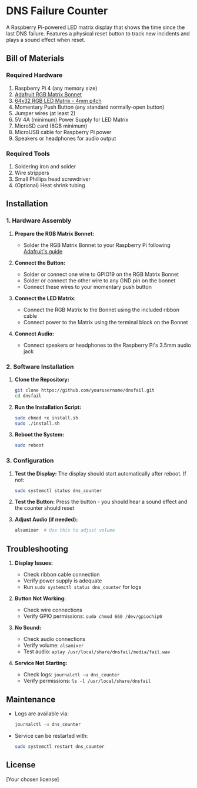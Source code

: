 # DNS Failure Counter

A Raspberry Pi-powered LED matrix display that shows the time since the last DNS failure. Features a physical reset button to track new incidents and plays a sound effect when reset.

## Bill of Materials

### Required Hardware
1. Raspberry Pi 4 (any memory size)
2. [Adafruit RGB Matrix Bonnet](https://www.adafruit.com/product/3211)
3. [64x32 RGB LED Matrix - 4mm pitch](https://www.adafruit.com/product/2278)
4. Momentary Push Button (any standard normally-open button)
5. Jumper wires (at least 2)
6. 5V 4A (minimum) Power Supply for LED Matrix
7. MicroSD card (8GB minimum)
8. MicroUSB cable for Raspberry Pi power
9. Speakers or headphones for audio output

### Required Tools
1. Soldering iron and solder
2. Wire strippers
3. Small Phillips head screwdriver
4. (Optional) Heat shrink tubing

## Installation

### 1. Hardware Assembly

1. **Prepare the RGB Matrix Bonnet:**
   - Solder the RGB Matrix Bonnet to your Raspberry Pi following [Adafruit's guide](https://learn.adafruit.com/adafruit-rgb-matrix-bonnet-for-raspberry-pi/assembly)

2. **Connect the Button:**
   - Solder or connect one wire to GPIO19 on the RGB Matrix Bonnet
   - Solder or connect the other wire to any GND pin on the bonnet
   - Connect these wires to your momentary push button

3. **Connect the LED Matrix:**
   - Connect the RGB Matrix to the Bonnet using the included ribbon cable
   - Connect power to the Matrix using the terminal block on the Bonnet

4. **Connect Audio:**
   - Connect speakers or headphones to the Raspberry Pi's 3.5mm audio jack

### 2. Software Installation

1. **Clone the Repository:**
   ```bash
   git clone https://github.com/yourusername/dnsfail.git
   cd dnsfail
   ```

2. **Run the Installation Script:**
   ```bash
   sudo chmod +x install.sh
   sudo ./install.sh
   ```

3. **Reboot the System:**
   ```bash
   sudo reboot
   ```

### 3. Configuration

1. **Test the Display:**
   The display should start automatically after reboot. If not:
   ```bash
   sudo systemctl status dns_counter
   ```

2. **Test the Button:**
   Press the button - you should hear a sound effect and the counter should reset

3. **Adjust Audio (if needed):**
   ```bash
   alsamixer  # Use this to adjust volume
   ```

## Troubleshooting

1. **Display Issues:**
   - Check ribbon cable connection
   - Verify power supply is adequate
   - Run `sudo systemctl status dns_counter` for logs

2. **Button Not Working:**
   - Check wire connections
   - Verify GPIO permissions: `sudo chmod 660 /dev/gpiochip0`

3. **No Sound:**
   - Check audio connections
   - Verify volume: `alsamixer`
   - Test audio: `aplay /usr/local/share/dnsfail/media/fail.wav`

4. **Service Not Starting:**
   - Check logs: `journalctl -u dns_counter`
   - Verify permissions: `ls -l /usr/local/share/dnsfail`

## Maintenance

- Logs are available via:
  ```bash
  journalctl -u dns_counter
  ```
- Service can be restarted with:
  ```bash
  sudo systemctl restart dns_counter
  ```

## License

[Your chosen license]